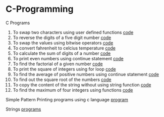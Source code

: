 # C-Programming
C Programs
1. To swap two characters using user defined functions  [code](https://github.com/sandyg6/C-Programming/blob/main/swapping.c)
2. To reverse the digits of a five digit number [code](https://github.com/sandyg6/C-Programming/blob/main/reverse.c)
3. To swap the values using bitwise operators [code](https://github.com/sandyg6/C-Programming/blob/main/swap.c)
4. To convert fahrenheit to celcius temperature [code](https://github.com/sandyg6/C-Programming/blob/main/temperature.c)
5. To calculate the sum of digits of a number [code](https://github.com/sandyg6/C-Programming/blob/main/sum.c)
6. To print even numbers using continue statement [code](https://github.com/sandyg6/C-Programming/blob/main/even.c)
7. To find the factorial of a given number [code](https://github.com/sandyg6/C-Programming/blob/main/fact.c)
8. To print the square of integers using for loop [code](https://github.com/sandyg6/C-Programming/blob/main/square.c)
9. To find the average of positive numbers using continue statement [code](https://github.com/sandyg6/C-Programming/blob/main/navg.c)
10. To find out the square root of the numbers [code](https://github.com/sandyg6/C-Programming/blob/main/sqrt.c)
11. To copy the content of the string without using string function [code](https://github.com/sandyg6/C-Programming/blob/main/copy.c)
12. To find the maximum of four integers using functions [code](https://github.com/sandyg6/C-Programming/blob/main/max.c) 


Simple Pattern Printing programs using c language [program](https://github.com/sandyg6/C-Programming/tree/main/Pattern%20Printing)

Strings [programs](https://github.com/sandyg6/C-Programming/tree/main/Strings)
